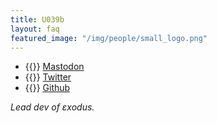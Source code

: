 ```yaml
---
title: U039b
layout: faq
featured_image: "/img/people/small_logo.png"
---
```


* {{<fa fa-mastodon>}} [Mastodon](https://mastodon.social@U039b")
* {{<fa fa-twitter>}} [Twitter](https://twitter.com/U039b")
* {{<fa fa-github>}} [Github](https://github.com/U039b)

*Lead dev of εxodus.*

